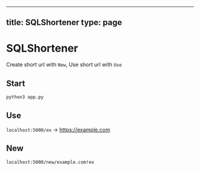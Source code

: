 
---
title: SQLShortener
type: page
---
# SQLShortener
Create short url with `New`, Use short url with `Use`

## Start
`python3 app.py`

## Use
`localhost:5000/ex` -> https://example.com

## New
`localhost:5000/new/example.com!ex`
